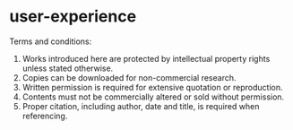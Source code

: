# user-experience

Terms and conditions:
1. Works introduced here are protected by intellectual property rights unless stated otherwise.
2. Copies can be downloaded for non-commercial research.
3. Written permission is required for extensive quotation or reproduction.
4. Contents must not be commercially altered or sold without permission.
5. Proper citation, including author, date and title, is required when referencing.
